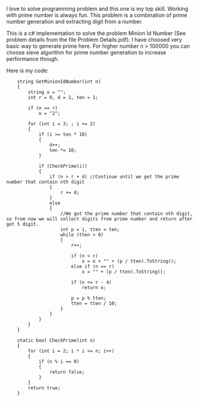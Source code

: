 I love to solve programming problem and this one is my top skill. Working with prime number is always fun. This problem is a combination of prime number generation and extracting digit from a number.

This is a c# implementation to solve the problem Minion Id Number (See problem details from the file Problem Details.pdf). I have choosed very basic way to generate prime here. For higher number n > 100000 you can choose sieve algorithm for prime number generation to increase performance though.

Here is my code:

        string GetMinionIdNumber(int n)
        {
            string o = "";
            int r = 0, d = 1, ten = 1;

            if (n == r)
                o = "2";

            for (int i = 3; ; i += 2)
            {
                if (i >= ten * 10)
                {
                    d++;
                    ten *= 10;
                }

                if (CheckPrime(i))
                {
                    if (n > r + d) //Continue until we get the prime number that contain nth digit
                    {
                        r += d;
                    }
                    else
                    {
                        //We got the prime number that contain nth digit, so from now we will collect digits from prime number and return after get 5 digit.
                        int p = i, tten = ten;
                        while (tten > 0)
                        {
                            r++;

                            if (n < r)
                                o = o + "" + (p / tten).ToString();
                            else if (n == r)
                                o = "" + (p / tten).ToString();

                            if (n <= r - 4)
                                return o;

                            p = p % tten;
                            tten = tten / 10;
                        }
                    }
                }
            }
        }

        static bool CheckPrime(int n)
        {
            for (int i = 2; i * i <= n; i++)
            {
                if (n % i == 0)
                {
                    return false;
                }
            }
            return true;
        }

